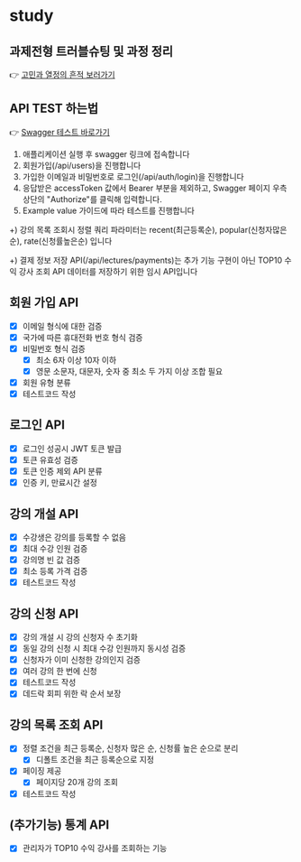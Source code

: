 # study
## 과제전형 트러블슈팅 및 과정 정리
👉 [고민과 열정의 흔적 보러가기](https://leegeonhoe.notion.site/20dab019694c80dd9817da2deeb2edc7?source=copy_link)
## API TEST 하는법
👉 [Swagger 테스트 바로가기](http://localhost:8080/swagger-ui/index.html)
1. 애플리케이션 실행 후 swagger 링크에 접속합니다
2. 회원가입(/api/users)을 진행합니다
3. 가입한 이메일과 비밀번호로 로그인(/api/auth/login)을 진행합니다
4. 응답받은 accessToken 값에서 Bearer 부분을 제외하고, Swagger 페이지 우측 상단의 "Authorize"를 클릭해 입력합니다.
5. Example value 가이드에 따라 테스트를 진행합니다

+) 강의 목록 조회시 정렬 쿼리 파라미터는 recent(최근등록순), popular(신청자많은순), rate(신청률높은순) 입니다

+) 결제 정보 저장 API(/api/lectures/payments)는 추가 기능 구현이 아닌 TOP10 수익 강사 조회 API 데이터를 저장하기 위한 임시 API입니다
## 회원 가입 API

- [x] 이메일 형식에 대한 검증  
- [x] 국가에 따른 휴대전화 번호 형식 검증  
- [x] 비밀번호 형식 검증  
  - [x] 최소 6자 이상 10자 이하  
  - [x] 영문 소문자, 대문자, 숫자 중 최소 두 가지 이상 조합 필요  
- [x] 회원 유형 분류  
- [x] 테스트코드 작성  

## 로그인 API

- [x] 로그인 성공시 JWT 토큰 발급  
- [x] 토큰 유효성 검증  
- [x] 토큰 인증 제외 API 분류  
- [x] 인증 키, 만료시간 설정 

## 강의 개설 API

- [x] 수강생은 강의를 등록할 수 없음  
- [x] 최대 수강 인원 검증  
- [x] 강의명 빈 값 검증  
- [x] 최소 등록 가격 검증  
- [x] 테스트코드 작성  

## 강의 신청 API

- [x] 강의 개설 시 강의 신청자 수 초기화  
- [x] 동일 강의 신청 시 최대 수강 인원까지 동시성 검증  
- [x] 신청자가 이미 신청한 강의인지 검증  
- [x] 여러 강의 한 번에 신청  
- [x] 테스트코드 작성  
- [x] 데드락 회피 위한 락 순서 보장

## 강의 목록 조회 API

- [x] 정렬 조건을 최근 등록순, 신청자 많은 순, 신청률 높은 순으로 분리  
  - [x] 디폴트 조건을 최근 등록순으로 지정  
- [x] 페이징 제공  
  - [x] 페이지당 20개 강의 조회  
- [x] 테스트코드 작성  

## (추가기능) 통계 API
- [x] 관리자가 TOP10 수익 강사를 조회하는 기능